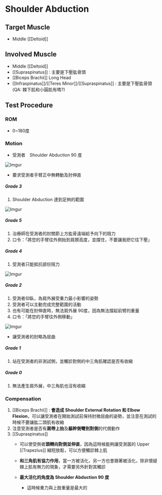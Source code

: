 # Shoulder Abduction
## Target Muscle
* Middle [[Deltoid]]
## Involved Muscle
* Middle [[Deltoid]]
* [[Supraspinatus]] : 主要是下壓肱骨頭
* [[Biceps Brachii]] Long Head
* [[Infraspinatus]]/[[Teres Minor]]/[[Supraspinatus]] : 主要是下壓肱骨頭(QA: 棘下肌和小圓肌有嗎?)  

## Test Procedure
### ROM
* 0~180度
### Motion
* 受測者　Shoulder Abduction 90 度

![Imgur](https://i.imgur.com/JNkEEv5m.png)
* 要求受測者手臂正中無轉動及肘伸直

##### Grade 3
1. Shoulder Abduction 達到足夠的範圍  

![Imgur](https://i.imgur.com/lPi5lQ1m.png)

##### Grade 5
1. 治療師在受測者的肘關節上方肱骨遠端給予向下的阻力
2. 口令：「將您的手臂往外側抬到肩膀高度，並撐住，不要讓我把它往下壓」  

##### Grade 4
1. 受測者只能抵抗部份阻力  

![Imgur](https://i.imgur.com/NU28ZFZm.png)

##### Grade 2
1. 受測者仰臥，為肩外展受重力最小影響的姿勢
2. 受測者可以主動完成完整範圍的活動
3. 也有可能在肘伸直時，無法肩外展 90度，因為無法撐起前臂的重量
4. 口令：「將您的手臂往外側移動」

![Imgur](https://i.imgur.com/VMAnlZOm.png)
* 讓受測者的肘略為屈曲

##### Grade 1
1. 站在受測者的非測試側，並觸診對側的中三角肌確認是否有收縮  
##### Grade 0
1. 無法產生肩外展，中三角肌也沒有收縮

### Compensation
1. [[Biceps Brachii]] : **會造成 Shoulder External Rotation 和 Elbow Flexion**，可以讓受測者在開始測試前保持肘微屈曲的姿勢，並注意在測試的時候不要讓肱二頭肌有收縮
2. 注意受測者是否有**肩帶上抬**及**軀幹側彎到對側**的代償動作
3. [[Supraspinatus]]
	* 可以使受側者**頭轉向對側並伸直**，因為這時候能夠讓受測面的 Upper [[Trapezius]] 縮短放鬆，可以方便觸診棘上肌  
	
	* **和三角肌有協力作用**，當一方被活化，另一方也會跟著被活化，除非懷疑棘上肌有無力的現象，才需要另外針對其觸診  
	
	* **最大活化的角度為 Shoulder Abduction 90 度**
		* 這時候重力與上肢重量是最大的